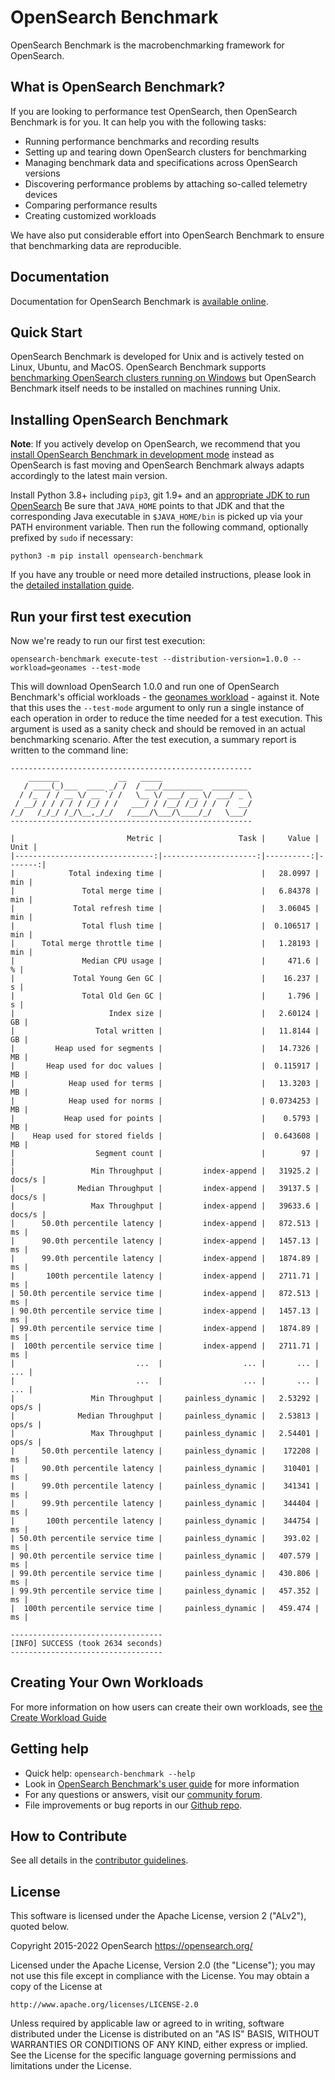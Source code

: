 OpenSearch Benchmark
====================

OpenSearch Benchmark is the macrobenchmarking framework for OpenSearch.

What is OpenSearch Benchmark?
-----------------------------

If you are looking to performance test OpenSearch, then OpenSearch Benchmark is for you. It can help you with the following tasks:

* Running performance benchmarks and recording results
* Setting up and tearing down OpenSearch clusters for benchmarking
* Managing benchmark data and specifications across OpenSearch versions
* Discovering performance problems by attaching so-called telemetry devices
* Comparing performance results
* Creating customized workloads

We have also put considerable effort into OpenSearch Benchmark to ensure that benchmarking data are reproducible.

Documentation
-------------

Documentation for OpenSearch Benchmark is [available online](https://opensearch.org/docs/2.7/benchmark/index/).

Quick Start
-----------

OpenSearch Benchmark is developed for Unix and is actively tested on Linux, Ubuntu, and MacOS. OpenSearch Benchmark supports [benchmarking OpenSearch clusters running on Windows](<https://github.com/opensearch-project/OpenSearch-Benchmark/blob/main/DEVELOPER_GUIDE.md>) but OpenSearch Benchmark itself needs to be installed on machines running Unix.

Installing OpenSearch Benchmark
-------------------------------

**Note**: If you actively develop on OpenSearch, we recommend that you [install OpenSearch Benchmark in development mode](<https://github.com/opensearch-project/OpenSearch-Benchmark/blob/main/DEVELOPER_GUIDE.md>) instead as OpenSearch is fast moving and OpenSearch Benchmark always adapts accordingly to the latest main version.

Install Python 3.8+ including ``pip3``, git 1.9+ and an [appropriate JDK to run OpenSearch](<https://github.com/opensearch-project/OpenSearch-Benchmark/blob/main/DEVELOPER_GUIDE.md>) Be sure that ``JAVA_HOME`` points to that JDK and that the corresponding Java executable in ``$JAVA_HOME/bin`` is picked up via your PATH environment variable. Then run the following command, optionally prefixed by ``sudo`` if necessary:

    python3 -m pip install opensearch-benchmark


If you have any trouble or need more detailed instructions, please look in the [detailed installation guide](<https://github.com/opensearch-project/OpenSearch-Benchmark/blob/main/DEVELOPER_GUIDE.md>).

Run your first test execution
-----------------------------

Now we're ready to run our first test execution:

    opensearch-benchmark execute-test --distribution-version=1.0.0 --workload=geonames --test-mode

This will download OpenSearch 1.0.0 and run one of OpenSearch Benchmark's official workloads - the [geonames workload](<https://github.com/opensearch-project/opensearch-benchmark-workloads/tree/main/geonames>) - against it.
Note that this uses the `--test-mode` argument to only run a single instance of each operation in order to reduce the time needed for a test execution. This argument is used as a sanity check and should be removed in an actual benchmarking scenario.
After the test execution, a summary report is written to the command line:

    ------------------------------------------------------
        _______             __   _____
       / ____(_)___  ____ _/ /  / ___/_________  ________
      / /_  / / __ \/ __ `/ /   \__ \/ ___/ __ \/ ___/ _ \
     / __/ / / / / / /_/ / /   ___/ / /__/ /_/ / /  /  __/
    /_/   /_/_/ /_/\__,_/_/   /____/\___/\____/_/   \___/
    ------------------------------------------------------

    |                         Metric |                 Task |     Value |   Unit |
    |-------------------------------:|---------------------:|----------:|-------:|
    |            Total indexing time |                      |   28.0997 |    min |
    |               Total merge time |                      |   6.84378 |    min |
    |             Total refresh time |                      |   3.06045 |    min |
    |               Total flush time |                      |  0.106517 |    min |
    |      Total merge throttle time |                      |   1.28193 |    min |
    |               Median CPU usage |                      |     471.6 |      % |
    |             Total Young Gen GC |                      |    16.237 |      s |
    |               Total Old Gen GC |                      |     1.796 |      s |
    |                     Index size |                      |   2.60124 |     GB |
    |                  Total written |                      |   11.8144 |     GB |
    |         Heap used for segments |                      |   14.7326 |     MB |
    |       Heap used for doc values |                      |  0.115917 |     MB |
    |            Heap used for terms |                      |   13.3203 |     MB |
    |            Heap used for norms |                      | 0.0734253 |     MB |
    |           Heap used for points |                      |    0.5793 |     MB |
    |    Heap used for stored fields |                      |  0.643608 |     MB |
    |                  Segment count |                      |        97 |        |
    |                 Min Throughput |         index-append |   31925.2 | docs/s |
    |              Median Throughput |         index-append |   39137.5 | docs/s |
    |                 Max Throughput |         index-append |   39633.6 | docs/s |
    |      50.0th percentile latency |         index-append |   872.513 |     ms |
    |      90.0th percentile latency |         index-append |   1457.13 |     ms |
    |      99.0th percentile latency |         index-append |   1874.89 |     ms |
    |       100th percentile latency |         index-append |   2711.71 |     ms |
    | 50.0th percentile service time |         index-append |   872.513 |     ms |
    | 90.0th percentile service time |         index-append |   1457.13 |     ms |
    | 99.0th percentile service time |         index-append |   1874.89 |     ms |
    |  100th percentile service time |         index-append |   2711.71 |     ms |
    |                           ...  |                  ... |       ... |    ... |
    |                           ...  |                  ... |       ... |    ... |
    |                 Min Throughput |     painless_dynamic |   2.53292 |  ops/s |
    |              Median Throughput |     painless_dynamic |   2.53813 |  ops/s |
    |                 Max Throughput |     painless_dynamic |   2.54401 |  ops/s |
    |      50.0th percentile latency |     painless_dynamic |    172208 |     ms |
    |      90.0th percentile latency |     painless_dynamic |    310401 |     ms |
    |      99.0th percentile latency |     painless_dynamic |    341341 |     ms |
    |      99.9th percentile latency |     painless_dynamic |    344404 |     ms |
    |       100th percentile latency |     painless_dynamic |    344754 |     ms |
    | 50.0th percentile service time |     painless_dynamic |    393.02 |     ms |
    | 90.0th percentile service time |     painless_dynamic |   407.579 |     ms |
    | 99.0th percentile service time |     painless_dynamic |   430.806 |     ms |
    | 99.9th percentile service time |     painless_dynamic |   457.352 |     ms |
    |  100th percentile service time |     painless_dynamic |   459.474 |     ms |

    ----------------------------------
    [INFO] SUCCESS (took 2634 seconds)
    ----------------------------------

Creating Your Own Workloads
---------------------------
For more information on how users can create their own workloads, see [the Create Workload Guide](https://github.com/opensearch-project/opensearch-benchmark/blob/main/CREATE_WORKLOAD_GUIDE.md)

Getting help
------------

* Quick help: ``opensearch-benchmark --help``
* Look in [OpenSearch Benchmark's user guide](<https://github.com/opensearch-project/OpenSearch-Benchmark/blob/main/DEVELOPER_GUIDE.md>) for more information
* For any questions or answers, visit our [community forum](<https://discuss.opendistrocommunity.dev/>).
* File improvements or bug reports in our [Github repo](<https://github.com/opensearch-project/OpenSearch-Benchmark/issues>).

How to Contribute
-----------------

See all details in the [contributor guidelines](<https://github.com/opensearch-project/OpenSearch-Benchmark/blob/main/CONTRIBUTING.md>).

License
-------

This software is licensed under the Apache License, version 2 ("ALv2"), quoted below.

Copyright 2015-2022 OpenSearch <https://opensearch.org/>

Licensed under the Apache License, Version 2.0 (the "License"); you may not
use this file except in compliance with the License. You may obtain a copy of
the License at

    http://www.apache.org/licenses/LICENSE-2.0

Unless required by applicable law or agreed to in writing, software
distributed under the License is distributed on an "AS IS" BASIS, WITHOUT
WARRANTIES OR CONDITIONS OF ANY KIND, either express or implied. See the
License for the specific language governing permissions and limitations under
the License.